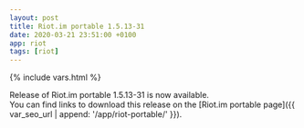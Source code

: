 ```yaml
---
layout: post
title: Riot.im portable 1.5.13-31
date: 2020-03-21 23:51:00 +0100
app: riot
tags: [riot]
---
```

{% include vars.html %}

Release of Riot.im portable 1.5.13-31 is now available.<br />
You can find links to download this release on the [Riot.im portable page]({{ var_seo_url | append: '/app/riot-portable/' }}).
